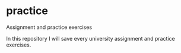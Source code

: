# practice
Assignment and practice exercises

In this repository I will save every university assignment and practice exercises.
